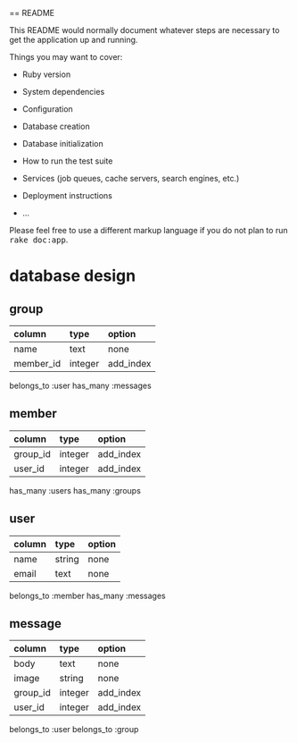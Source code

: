 == README

This README would normally document whatever steps are necessary to get the
application up and running.

Things you may want to cover:

* Ruby version

* System dependencies

* Configuration

* Database creation

* Database initialization

* How to run the test suite

* Services (job queues, cache servers, search engines, etc.)

* Deployment instructions

* ...


Please feel free to use a different markup language if you do not plan to run
<tt>rake doc:app</tt>.

# database design
## group

|column|type|option|
|:--|:--|:--|
|name|text|none|
|member_id|integer|add_index|

belongs_to :user
has_many :messages

## member

|column|type|option|
|:--|:--|:--|
|group_id |integer|add_index|
|user_id|integer|add_index|

has_many :users
has_many :groups

## user

|column|type|option|
|:--|:--|:--|
|name|string|none|
|email|text|none|

belongs_to :member
has_many :messages

## message

|column|type|option|
|:--|:--|:--|
|body|text|none|
|image|string|none|
|group_id|integer|add_index
|user_id|integer|add_index

belongs_to :user
belongs_to :group

